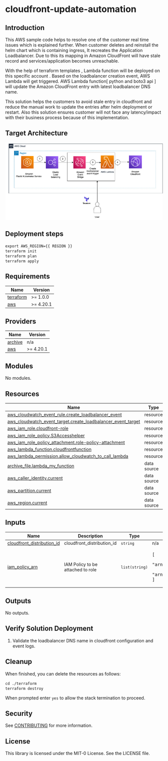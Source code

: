 # cloudfront-update-automation


## Introduction

This AWS sample code helps to resolve one of the customer real time issues which is explained further. When customer deletes and reinstall the helm chart which is containing ingress, It recreates the Application Loadbalancer. Due to this its mapping in Amazon CloudFront will have stale record and services/application becomes unreachable. 

With the help of terraform templates , Lambda function will be deployed on this specific account . Based on the loadbalancer creation event, AWS Lambda will get triggered. AWS Lambda function[ python and boto3 api ] will update the Amazon CloudFront entry with latest loadbalancer DNS name.

This solution helps the customers to avoid stale entry in cloudfront and reduce the manual work to update the entries after helm deployment or restart. Also this solution ensures customer will not face any latency/impact with their business process because of this implementation.

## Target Architecture

![Architecture](images/ingress-solution-arch.jpg)

## Deployment steps
```
export AWS_REGION={{ REGION }}
terraform init
terraform plan
terraform apply
```

<!-- BEGIN_TF_DOCS -->
## Requirements

| Name | Version |
|------|---------|
| <a name="requirement_terraform"></a> [terraform](#requirement\_terraform) | >= 1.0.0 |
| <a name="requirement_aws"></a> [aws](#requirement\_aws) | >= 4.20.1 |

## Providers

| Name | Version |
|------|---------|
| <a name="provider_archive"></a> [archive](#provider\_archive) | n/a |
| <a name="provider_aws"></a> [aws](#provider\_aws) | >= 4.20.1 |

## Modules

No modules.

## Resources

| Name | Type |
|------|------|
| [aws_cloudwatch_event_rule.create_loadbalancer_event](https://registry.terraform.io/providers/hashicorp/aws/latest/docs/resources/cloudwatch_event_rule) | resource |
| [aws_cloudwatch_event_target.create_loadbalancer_event_target](https://registry.terraform.io/providers/hashicorp/aws/latest/docs/resources/cloudwatch_event_target) | resource |
| [aws_iam_role.cloudfront-role](https://registry.terraform.io/providers/hashicorp/aws/latest/docs/resources/iam_role) | resource |
| [aws_iam_role_policy.S3Accesshelper](https://registry.terraform.io/providers/hashicorp/aws/latest/docs/resources/iam_role_policy) | resource |
| [aws_iam_role_policy_attachment.role-policy-attachment](https://registry.terraform.io/providers/hashicorp/aws/latest/docs/resources/iam_role_policy_attachment) | resource |
| [aws_lambda_function.cloudfrontfunction](https://registry.terraform.io/providers/hashicorp/aws/latest/docs/resources/lambda_function) | resource |
| [aws_lambda_permission.allow_cloudwatch_to_call_lambda](https://registry.terraform.io/providers/hashicorp/aws/latest/docs/resources/lambda_permission) | resource |
| [archive_file.lambda_my_function](https://registry.terraform.io/providers/hashicorp/archive/latest/docs/data-sources/file) | data source |
| [aws_caller_identity.current](https://registry.terraform.io/providers/hashicorp/aws/latest/docs/data-sources/caller_identity) | data source |
| [aws_partition.current](https://registry.terraform.io/providers/hashicorp/aws/latest/docs/data-sources/partition) | data source |
| [aws_region.current](https://registry.terraform.io/providers/hashicorp/aws/latest/docs/data-sources/region) | data source |

## Inputs

| Name | Description | Type | Default | Required |
|------|-------------|------|---------|:--------:|
| <a name="input_cloudfront_distribution_id"></a> [cloudfront\_distribution\_id](#input\_cloudfront\_distribution\_id) | cloudfront\_distribution\_id | `string` | n/a | yes |
| <a name="input_iam_policy_arn"></a> [iam\_policy\_arn](#input\_iam\_policy\_arn) | IAM Policy to be attached to role | `list(string)` | <pre>[<br>  "arn:aws:iam::aws:policy/AmazonEventBridgeReadOnlyAccess",<br>  "arn:aws:iam::aws:policy/service-role/AWSLambdaBasicExecutionRole"<br>]</pre> | no |

## Outputs

No outputs.
<!-- END_TF_DOCS -->

## Verify Solution Deployment
1.	Validate the loadbalancer DNS name in cloudfront configuration and event logs.

## Cleanup

When finished, you can delete the resources as follows:

```
cd ./terraform
terraform destroy
```

When prompted enter `yes` to allow the stack termination to proceed.
## Security

See [CONTRIBUTING](CONTRIBUTING.md#security-issue-notifications) for more information.

## License

This library is licensed under the MIT-0 License. See the LICENSE file.